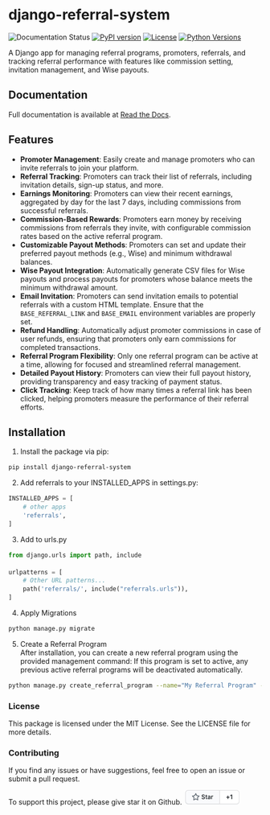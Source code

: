 # django-referral-system

![Documentation Status](https://readthedocs.org/projects/django-referral-system/badge/?version=latest)
[![PyPI version](https://badge.fury.io/py/django-referral-system.svg)](https://badge.fury.io/py/django-referral-system)
[![License](https://img.shields.io/badge/license-MIT-blue.svg)](https://github.com/soldatov-ss/django-referral-system/blob/main/LICENSE)
[![Python Versions](https://img.shields.io/pypi/pyversions/django-referral-system.svg)](https://pypi.org/project/django-referral-system/)

A Django app for managing referral programs, promoters, referrals, and tracking referral performance with features like commission setting, invitation management, and Wise payouts.
## Documentation

Full documentation is available at [Read the Docs](https://django-referral-system.readthedocs.io/en/latest/index.html).

## Features
* **Promoter Management**: Easily create and manage promoters who can invite referrals to join your platform.
* **Referral Tracking**: Promoters can track their list of referrals, including invitation details, sign-up status, and more.
* **Earnings Monitoring**: Promoters can view their recent earnings, aggregated by day for the last 7 days, including commissions from successful referrals.
* **Commission-Based Rewards**: Promoters earn money by receiving commissions from referrals they invite, with configurable commission rates based on the active referral program.
* **Customizable Payout Methods**: Promoters can set and update their preferred payout methods (e.g., Wise) and minimum withdrawal balances.
* **Wise Payout Integration**: Automatically generate CSV files for Wise payouts and process payouts for promoters whose balance meets the minimum withdrawal amount.
* **Email Invitation**: Promoters can send invitation emails to potential referrals with a custom HTML template. Ensure that the `BASE_REFERRAL_LINK` and `BASE_EMAIL` environment variables are properly set.
* **Refund Handling**: Automatically adjust promoter commissions in case of user refunds, ensuring that promoters only earn commissions for completed transactions.
* **Referral Program Flexibility**: Only one referral program can be active at a time, allowing for focused and streamlined referral management.
* **Detailed Payout History**: Promoters can view their full payout history, providing transparency and easy tracking of payment status.
* **Click Tracking**: Keep track of how many times a referral link has been clicked, helping promoters measure the performance of their referral efforts.

## Installation

1. Install the package via pip:

```bash
pip install django-referral-system
```

2. Add referrals to your INSTALLED_APPS in settings.py:

```python
INSTALLED_APPS = [
    # other apps
    'referrals',
]
```

3. Add to urls.py
```python
from django.urls import path, include

urlpatterns = [
    # Other URL patterns...
    path('referrals/', include("referrals.urls")),
]
```
4. Apply Migrations
```bash
python manage.py migrate
```

5. Create a Referral Program    
After installation, you can create a new referral program using the provided management command:
If this program is set to active, any previous active referral programs will be deactivated automatically.
```bash
python manage.py create_referral_program --name="My Referral Program" --commission-rate=5.00 --min-withdrawal-balance=10.00
```


### License
This package is licensed under the MIT License. See the LICENSE file for more details.

### Contributing
If you find any issues or have suggestions, feel free to open an issue or submit a pull request.

To support this project, please give star it on Github. ![github star](docs/github-star.png)